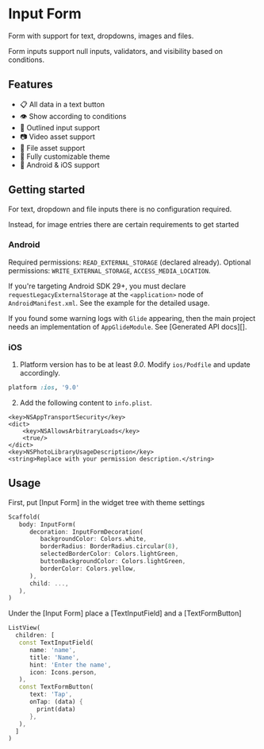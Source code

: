 # Input Form
Form with support for text, dropdowns, images and files.

Form inputs support null inputs, validators, and visibility based on conditions.

## Features

- 📋 All data in a text button
- 👁️ Show according to conditions
- 🔲 Outlined input support
- 📷 Video asset support
- 📂 File asset support
- 🎨 Fully customizable theme
- 📱 Android & iOS support

## Getting started


For text, dropdown and file inputs there is no configuration required.

Instead, for image entries there are certain requirements to get started

### Android

Required permissions: `READ_EXTERNAL_STORAGE` (declared already).
Optional permissions: `WRITE_EXTERNAL_STORAGE`, `ACCESS_MEDIA_LOCATION`.

If you're targeting Android SDK 29+,
you must declare `requestLegacyExternalStorage`
at the `<application>` node of `AndroidManifest.xml`.
See the example for the detailed usage.

If you found some warning logs with `Glide` appearing,
then the main project needs an implementation of `AppGlideModule`.
See [Generated API docs][].

### iOS

1. Platform version has to be at least *9.0*.
   Modify `ios/Podfile` and update accordingly.
```ruby
platform :ios, '9.0'
```

2. Add the following content to `info.plist`.
```plist
<key>NSAppTransportSecurity</key>
<dict>
	<key>NSAllowsArbitraryLoads</key>
	<true/>
</dict>
<key>NSPhotoLibraryUsageDescription</key>
<string>Replace with your permission description.</string>
```

## Usage

First, put [Input Form] in the widget tree with theme settings

```dart
Scaffold(
   body: InputForm(
      decoration: InputFormDecoration(
         backgroundColor: Colors.white,
         borderRadius: BorderRadius.circular(8),
         selectedBorderColor: Colors.lightGreen,
         buttonBackgroundColor: Colors.lightGreen,
         borderColor: Colors.yellow,
      ),
      child: ...,
   ),
)
```

Under the [Input Form] place a [TextInputField] and a [TextFormButton]

```dart
ListView(
  children: [
   const TextInputField(
      name: 'name',
      title: 'Name',
      hint: 'Enter the name',
      icon: Icons.person,
   ),
   const TextFormButton(
      text: 'Tap',
      onTap: (data) {
        print(data)
      },
   ),
  ]
)
```